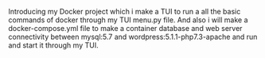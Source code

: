 Introducing my Docker project which i make a TUI to run a all the basic commands of docker through my TUI menu.py file. And also i will make a docker-compose.yml file to make a container database and web server connectivity between mysql:5.7 and wordpress:5.1.1-php7.3-apache and run and start it through my TUI.
